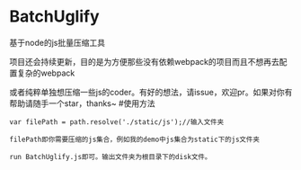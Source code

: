 # BatchUglify
基于node的js批量压缩工具

项目还会持续更新，目的是为方便那些没有依赖webpack的项目而且不想再去配置复杂的webpack

或者纯粹单独想压缩一些js的coder。有好的想法，请issue，欢迎pr。如果对你有帮助请随手一个star，thanks~
#使用方法
```
var filePath = path.resolve('./static/js');//输入文件夹

filePath即你需要压缩的js集合，例如我的demo中js集合为static下的js文件夹

run BatchUglify.js即可。输出文件夹为根目录下的disk文件。

```



